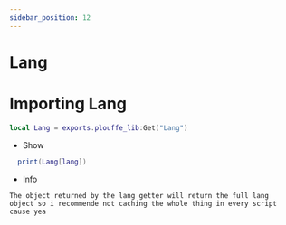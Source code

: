 ```yaml
---
sidebar_position: 12
---
```


# Lang

# Importing Lang
```lua
local Lang = exports.plouffe_lib:Get("Lang")
```

- Show
```lua
  print(Lang[lang])
```

- Info
```  
The object returned by the lang getter will return the full lang object so i recommende not caching the whole thing in every script cause yea
```